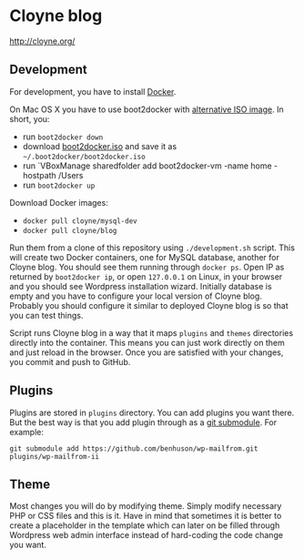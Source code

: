 Cloyne blog
===========

http://cloyne.org/

Development
-----------

For development, you have to install [Docker](https://docs.docker.com/).

On Mac OS X you have to use boot2docker with [alternative ISO image](https://medium.com/boot2docker-lightweight-linux-for-docker/boot2docker-together-with-virtualbox-guest-additions-da1e3ab2465c). In short, you:
* run `boot2docker down`
* download [boot2docker.iso](http://static.dockerfiles.io/boot2docker-v1.1.1-virtualbox-guest-additions-v4.3.12.iso) and save it as `~/.boot2docker/boot2docker.iso`
* run `VBoxManage sharedfolder add boot2docker-vm -name home -hostpath /Users
* run `boot2docker up`

Download Docker images:
* `docker pull cloyne/mysql-dev`
* `docker pull cloyne/blog`

Run them from a clone of this repository using `./development.sh` script. This will create two Docker containers, one for MySQL database, another for Cloyne blog. You should see them running through `docker ps`. Open IP as returned by `boot2docker ip`, or open `127.0.0.1` on Linux, in your browser and you should see Wordpress installation wizard. Initially database is empty and you have to configure your local version of Cloyne blog. Probably you should configure it similar to deployed Cloyne blog is so that you can test things.

Script runs Cloyne blog in a way that it maps `plugins` and `themes` directories directly into the container. This means you can just work directly on them and just reload in the browser. Once you are satisfied with your changes, you commit and push to GitHub.

Plugins
-------

Plugins are stored in `plugins` directory. You can add plugins you want there. But the best way is that you add plugin through as a [git submodule](http://git-scm.com/book/en/Git-Tools-Submodules). For example:

```
git submodule add https://github.com/benhuson/wp-mailfrom.git plugins/wp-mailfrom-ii
```

Theme
-----

Most changes you will do by modifying theme. Simply modify necessary PHP or CSS files and this is it. Have in mind that sometimes it is better to create a placeholder in the template which can later on be filled through Wordpress web admin interface instead of hard-coding the code change you want.
